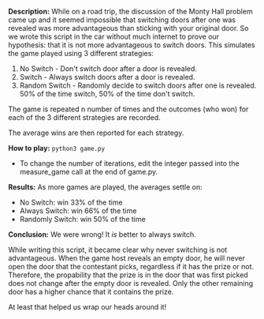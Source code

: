 **Description:**
While on a road trip, the discussion of the Monty Hall problem came up and it seemed impossible that switching doors after one was revealed was more advantageous than sticking with your original door.
So we wrote this script in the car without much internet to prove our hypothesis: that it is not more advantageous to switch doors.
This simulates the game played using 3 different strategies:
1. No Switch - Don't switch door after a door is revealed.
2. Switch - Always switch doors after a door is revealed.
3. Random Switch - Randomly decide to switch doors after one is revealed. 50% of the time switch, 50% of the time don't switch.

The game is repeated n number of times and the outcomes (who won) for each of the 3 different strategies are recorded.

The average wins are then reported for each strategy.

**How to play:**
`python3 game.py`

- To change the number of iterations, edit the integer passed into the measure_game call at the end of game.py.

**Results:**
As more games are played, the averages settle on:
- No Switch: win 33% of the time
- Always Switch: win 66% of the time
- Randomly Switch: win 50% of the time

**Conclusion:**
We were wrong! It _is_ better to always switch.

While writing this script, it became clear why never switching is not advantageous. When the game host reveals an empty door, he will never open the door that the contestant picks, regardless if it has the prize or not. Therefore, the propability that the prize is in the door that was first picked does not change after the empty door is revealed. Only the other remaining door has a higher chance that it contains the prize.

At least that helped us wrap our heads around it!